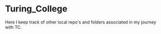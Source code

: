 # Turing_College

Here I keep track of other local repo's and folders associated in my journey with TC.
